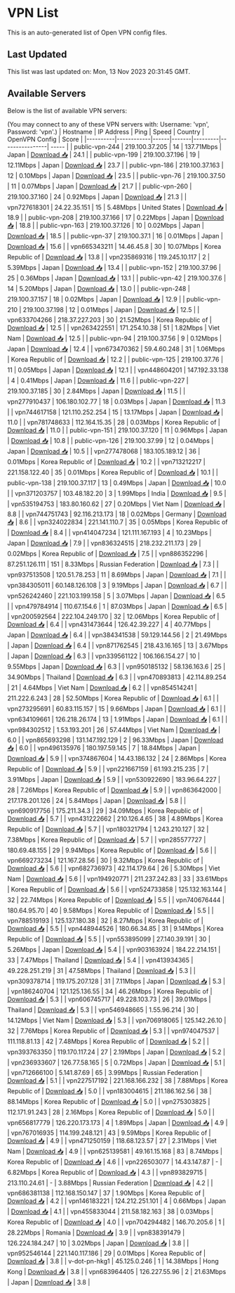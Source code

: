 # VPN List

This is an auto-generated list of Open VPN config files.

## Last Updated

This list was last updated on: Mon, 13 Nov 2023 20:31:45 GMT.

## Available Servers

Below is the list of available VPN servers:

(You may connect to any of these VPN servers with: Username: 'vpn', Password: 'vpn'.)
| Hostname | IP Address | Ping | Speed | Country | OpenVPN Config | Score |
|----------|------------|------|-------|---------|----------------| ----- |
| public-vpn-244 | 219.100.37.205 | 14 | 137.71Mbps | Japan | [Download 📥](./configs/server_0_JP.ovpn) | 24.1 |
| public-vpn-199 | 219.100.37.196 | 19 | 12.11Mbps | Japan | [Download 📥](./configs/server_1_JP.ovpn) | 23.7 |
| public-vpn-186 | 219.100.37.163 | 12 | 0.10Mbps | Japan | [Download 📥](./configs/server_2_JP.ovpn) | 23.5 |
| public-vpn-76 | 219.100.37.50 | 11 | 0.07Mbps | Japan | [Download 📥](./configs/server_3_JP.ovpn) | 21.7 |
| public-vpn-260 | 219.100.37.160 | 24 | 0.92Mbps | Japan | [Download 📥](./configs/server_4_JP.ovpn) | 21.3 |
| vpn727618301 | 24.22.35.151 | 15 | 5.48Mbps | United States | [Download 📥](./configs/server_5_US.ovpn) | 18.9 |
| public-vpn-208 | 219.100.37.166 | 17 | 0.22Mbps | Japan | [Download 📥](./configs/server_6_JP.ovpn) | 18.8 |
| public-vpn-163 | 219.100.37.126 | 10 | 0.02Mbps | Japan | [Download 📥](./configs/server_7_JP.ovpn) | 18.5 |
| public-vpn-37 | 219.100.37.1 | 16 | 0.01Mbps | Japan | [Download 📥](./configs/server_8_JP.ovpn) | 15.6 |
| vpn665343211 | 14.46.45.8 | 30 | 10.07Mbps | Korea Republic of | [Download 📥](./configs/server_9_KR.ovpn) | 13.8 |
| vpn235869316 | 119.245.10.117 | 2 | 5.39Mbps | Japan | [Download 📥](./configs/server_10_JP.ovpn) | 13.4 |
| public-vpn-152 | 219.100.37.96 | 25 | 0.36Mbps | Japan | [Download 📥](./configs/server_11_JP.ovpn) | 13.1 |
| public-vpn-42 | 219.100.37.6 | 14 | 5.20Mbps | Japan | [Download 📥](./configs/server_12_JP.ovpn) | 13.0 |
| public-vpn-248 | 219.100.37.157 | 18 | 0.02Mbps | Japan | [Download 📥](./configs/server_13_JP.ovpn) | 12.9 |
| public-vpn-210 | 219.100.37.198 | 12 | 0.01Mbps | Japan | [Download 📥](./configs/server_14_JP.ovpn) | 12.5 |
| vpn633704266 | 218.37.227.203 | 30 | 21.52Mbps | Korea Republic of | [Download 📥](./configs/server_15_KR.ovpn) | 12.5 |
| vpn263422551 | 171.254.10.38 | 51 | 1.82Mbps | Viet Nam | [Download 📥](./configs/server_16_VN.ovpn) | 12.5 |
| public-vpn-94 | 219.100.37.56 | 9 | 0.12Mbps | Japan | [Download 📥](./configs/server_17_JP.ovpn) | 12.4 |
| vpn673470362 | 59.4.60.248 | 31 | 1.06Mbps | Korea Republic of | [Download 📥](./configs/server_18_KR.ovpn) | 12.2 |
| public-vpn-125 | 219.100.37.76 | 11 | 0.05Mbps | Japan | [Download 📥](./configs/server_19_JP.ovpn) | 12.1 |
| vpn448604201 | 147.192.33.138 | 4 | 0.41Mbps | Japan | [Download 📥](./configs/server_20_JP.ovpn) | 11.6 |
| public-vpn-227 | 219.100.37.185 | 30 | 2.84Mbps | Japan | [Download 📥](./configs/server_21_JP.ovpn) | 11.5 |
| vpn277910437 | 106.180.102.77 | 18 | 0.03Mbps | Japan | [Download 📥](./configs/server_22_JP.ovpn) | 11.3 |
| vpn744617158 | 121.110.252.254 | 15 | 13.17Mbps | Japan | [Download 📥](./configs/server_23_JP.ovpn) | 11.0 |
| vpn781748633 | 112.164.15.35 | 28 | 0.03Mbps | Korea Republic of | [Download 📥](./configs/server_24_KR.ovpn) | 11.0 |
| public-vpn-151 | 219.100.37.120 | 11 | 0.96Mbps | Japan | [Download 📥](./configs/server_25_JP.ovpn) | 10.8 |
| public-vpn-126 | 219.100.37.99 | 12 | 0.04Mbps | Japan | [Download 📥](./configs/server_26_JP.ovpn) | 10.5 |
| vpn277478068 | 183.105.189.12 | 36 | 0.01Mbps | Korea Republic of | [Download 📥](./configs/server_27_KR.ovpn) | 10.2 |
| vpn713212217 | 221.158.122.40 | 35 | 0.01Mbps | Korea Republic of | [Download 📥](./configs/server_28_KR.ovpn) | 10.1 |
| public-vpn-138 | 219.100.37.117 | 13 | 0.49Mbps | Japan | [Download 📥](./configs/server_29_JP.ovpn) | 10.0 |
| vpn371203757 | 103.48.182.20 | 3 | 1.99Mbps | India | [Download 📥](./configs/server_30_IN.ovpn) | 9.5 |
| vpn535194753 | 183.80.160.62 | 27 | 0.20Mbps | Viet Nam | [Download 📥](./configs/server_31_VN.ovpn) | 8.8 |
| vpn744751743 | 92.116.213.173 | 18 | 0.02Mbps | Germany | [Download 📥](./configs/server_32_DE.ovpn) | 8.6 |
| vpn324022834 | 221.141.110.7 | 35 | 0.05Mbps | Korea Republic of | [Download 📥](./configs/server_33_KR.ovpn) | 8.4 |
| vpn414047234 | 121.111.167.193 | 4 | 10.23Mbps | Japan | [Download 📥](./configs/server_34_JP.ovpn) | 7.9 |
| vpn836324515 | 218.232.211.173 | 29 | 0.02Mbps | Korea Republic of | [Download 📥](./configs/server_35_KR.ovpn) | 7.5 |
| vpn886352296 | 87.251.126.111 | 151 | 8.33Mbps | Russian Federation | [Download 📥](./configs/server_36_RU.ovpn) | 7.3 |
| vpn937513508 | 120.51.78.253 | 11 | 8.69Mbps | Japan | [Download 📥](./configs/server_37_JP.ovpn) | 7.1 |
| vpn384305011 | 60.148.126.108 | 3 | 9.19Mbps | Japan | [Download 📥](./configs/server_38_JP.ovpn) | 6.7 |
| vpn526242460 | 221.103.199.158 | 5 | 3.07Mbps | Japan | [Download 📥](./configs/server_39_JP.ovpn) | 6.5 |
| vpn479784914 | 110.67.154.6 | 1 | 87.03Mbps | Japan | [Download 📥](./configs/server_40_JP.ovpn) | 6.5 |
| vpn200592564 | 222.104.249.170 | 32 | 12.06Mbps | Korea Republic of | [Download 📥](./configs/server_41_KR.ovpn) | 6.4 |
| vpn431473644 | 126.42.39.227 | 4 | 40.77Mbps | Japan | [Download 📥](./configs/server_42_JP.ovpn) | 6.4 |
| vpn384341538 | 59.129.144.56 | 2 | 21.49Mbps | Japan | [Download 📥](./configs/server_43_JP.ovpn) | 6.4 |
| vpn871762545 | 218.43.16.165 | 13 | 3.67Mbps | Japan | [Download 📥](./configs/server_44_JP.ovpn) | 6.3 |
| vpn339561122 | 106.166.154.27 | 10 | 9.55Mbps | Japan | [Download 📥](./configs/server_45_JP.ovpn) | 6.3 |
| vpn950185132 | 58.136.163.6 | 25 | 34.90Mbps | Thailand | [Download 📥](./configs/server_46_TH.ovpn) | 6.3 |
| vpn470893813 | 42.114.89.254 | 21 | 4.64Mbps | Viet Nam | [Download 📥](./configs/server_47_VN.ovpn) | 6.2 |
| vpn854514241 | 211.222.6.243 | 28 | 52.50Mbps | Korea Republic of | [Download 📥](./configs/server_48_KR.ovpn) | 6.1 |
| vpn273295691 | 60.83.115.157 | 15 | 9.66Mbps | Japan | [Download 📥](./configs/server_49_JP.ovpn) | 6.1 |
| vpn634109661 | 126.218.26.174 | 13 | 1.91Mbps | Japan | [Download 📥](./configs/server_50_JP.ovpn) | 6.1 |
| vpn984302512 | 1.53.193.201 | 26 | 57.44Mbps | Viet Nam | [Download 📥](./configs/server_51_VN.ovpn) | 6.0 |
| vpn865693298 | 131.147.192.129 | 2 | 96.33Mbps | Japan | [Download 📥](./configs/server_52_JP.ovpn) | 6.0 |
| vpn496135976 | 180.197.59.145 | 7 | 18.84Mbps | Japan | [Download 📥](./configs/server_53_JP.ovpn) | 5.9 |
| vpn374867604 | 14.43.186.132 | 24 | 2.86Mbps | Korea Republic of | [Download 📥](./configs/server_54_KR.ovpn) | 5.9 |
| vpn221667159 | 61.193.215.235 | 7 | 3.91Mbps | Japan | [Download 📥](./configs/server_55_JP.ovpn) | 5.9 |
| vpn530922690 | 183.96.64.227 | 28 | 7.26Mbps | Korea Republic of | [Download 📥](./configs/server_56_KR.ovpn) | 5.9 |
| vpn863642000 | 217.178.201.126 | 24 | 5.84Mbps | Japan | [Download 📥](./configs/server_57_JP.ovpn) | 5.8 |
| vpn690917756 | 175.211.34.3 | 29 | 34.09Mbps | Korea Republic of | [Download 📥](./configs/server_58_KR.ovpn) | 5.7 |
| vpn431222662 | 210.126.4.65 | 38 | 4.89Mbps | Korea Republic of | [Download 📥](./configs/server_59_KR.ovpn) | 5.7 |
| vpn180321794 | 1.243.210.127 | 32 | 7.38Mbps | Korea Republic of | [Download 📥](./configs/server_60_KR.ovpn) | 5.7 |
| vpn285577727 | 180.69.48.155 | 29 | 9.94Mbps | Korea Republic of | [Download 📥](./configs/server_61_KR.ovpn) | 5.6 |
| vpn669273234 | 121.167.28.56 | 30 | 9.32Mbps | Korea Republic of | [Download 📥](./configs/server_62_KR.ovpn) | 5.6 |
| vpn682736973 | 42.114.179.64 | 26 | 5.30Mbps | Viet Nam | [Download 📥](./configs/server_63_VN.ovpn) | 5.6 |
| vpn194920771 | 211.237.242.83 | 33 | 33.61Mbps | Korea Republic of | [Download 📥](./configs/server_64_KR.ovpn) | 5.6 |
| vpn524733858 | 125.132.163.144 | 32 | 22.74Mbps | Korea Republic of | [Download 📥](./configs/server_65_KR.ovpn) | 5.5 |
| vpn740676444 | 180.64.95.70 | 40 | 9.58Mbps | Korea Republic of | [Download 📥](./configs/server_66_KR.ovpn) | 5.5 |
| vpn788519193 | 125.137.180.38 | 32 | 8.27Mbps | Korea Republic of | [Download 📥](./configs/server_67_KR.ovpn) | 5.5 |
| vpn448944526 | 180.66.34.85 | 31 | 9.14Mbps | Korea Republic of | [Download 📥](./configs/server_68_KR.ovpn) | 5.5 |
| vpn553895099 | 27.140.39.191 | 30 | 5.26Mbps | Japan | [Download 📥](./configs/server_69_JP.ovpn) | 5.4 |
| vpn903163924 | 184.22.214.151 | 33 | 7.47Mbps | Thailand | [Download 📥](./configs/server_70_TH.ovpn) | 5.4 |
| vpn413934365 | 49.228.251.219 | 31 | 47.58Mbps | Thailand | [Download 📥](./configs/server_71_TH.ovpn) | 5.3 |
| vpn309378714 | 119.175.207.128 | 31 | 7.11Mbps | Japan | [Download 📥](./configs/server_72_JP.ovpn) | 5.3 |
| vpn186240704 | 121.125.136.55 | 34 | 46.26Mbps | Korea Republic of | [Download 📥](./configs/server_73_KR.ovpn) | 5.3 |
| vpn606745717 | 49.228.103.73 | 26 | 39.01Mbps | Thailand | [Download 📥](./configs/server_74_TH.ovpn) | 5.3 |
| vpn546948665 | 1.55.96.214 | 30 | 14.12Mbps | Viet Nam | [Download 📥](./configs/server_75_VN.ovpn) | 5.3 |
| vpn706918065 | 125.142.26.10 | 32 | 7.76Mbps | Korea Republic of | [Download 📥](./configs/server_76_KR.ovpn) | 5.3 |
| vpn974047537 | 111.118.81.13 | 42 | 7.48Mbps | Korea Republic of | [Download 📥](./configs/server_77_KR.ovpn) | 5.2 |
| vpn393763350 | 119.170.117.24 | 27 | 2.19Mbps | Japan | [Download 📥](./configs/server_78_JP.ovpn) | 5.2 |
| vpn236933607 | 126.77.58.165 | 5 | 0.72Mbps | Japan | [Download 📥](./configs/server_79_JP.ovpn) | 5.1 |
| vpn712666100 | 5.141.87.69 | 65 | 3.99Mbps | Russian Federation | [Download 📥](./configs/server_80_RU.ovpn) | 5.1 |
| vpn227517192 | 221.168.166.232 | 38 | 7.88Mbps | Korea Republic of | [Download 📥](./configs/server_81_KR.ovpn) | 5.0 |
| vpn183004615 | 211.186.162.56 | 38 | 88.14Mbps | Korea Republic of | [Download 📥](./configs/server_82_KR.ovpn) | 5.0 |
| vpn275303825 | 112.171.91.243 | 28 | 2.16Mbps | Korea Republic of | [Download 📥](./configs/server_83_KR.ovpn) | 5.0 |
| vpn656817779 | 126.220.173.173 | 4 | 1.89Mbps | Japan | [Download 📥](./configs/server_84_JP.ovpn) | 4.9 |
| vpn767016935 | 114.199.248.121 | 43 | 9.59Mbps | Korea Republic of | [Download 📥](./configs/server_85_KR.ovpn) | 4.9 |
| vpn471250159 | 118.68.123.57 | 27 | 2.31Mbps | Viet Nam | [Download 📥](./configs/server_86_VN.ovpn) | 4.9 |
| vpn625139581 | 49.161.15.168 | 83 | 8.74Mbps | Korea Republic of | [Download 📥](./configs/server_87_KR.ovpn) | 4.6 |
| vpn226503077 | 14.43.147.87 | - | 6.82Mbps | Korea Republic of | [Download 📥](./configs/server_88_KR.ovpn) | 4.3 |
| vpn893829715 | 213.110.24.61 | - | 3.88Mbps | Russian Federation | [Download 📥](./configs/server_89_RU.ovpn) | 4.2 |
| vpn686381138 | 112.168.150.147 | 37 | 1.90Mbps | Korea Republic of | [Download 📥](./configs/server_90_KR.ovpn) | 4.2 |
| vpn146183221 | 124.212.251.101 | 4 | 0.66Mbps | Japan | [Download 📥](./configs/server_91_JP.ovpn) | 4.1 |
| vpn455833044 | 211.58.182.163 | 38 | 0.03Mbps | Korea Republic of | [Download 📥](./configs/server_92_KR.ovpn) | 4.0 |
| vpn704294482 | 146.70.205.6 | 1 | 28.22Mbps | Romania | [Download 📥](./configs/server_93_RO.ovpn) | 3.9 |
| vpn838391479 | 126.224.184.247 | 10 | 3.02Mbps | Japan | [Download 📥](./configs/server_94_JP.ovpn) | 3.8 |
| vpn952546144 | 221.140.117.186 | 29 | 0.01Mbps | Korea Republic of | [Download 📥](./configs/server_95_KR.ovpn) | 3.8 |
| v-dot-pn-hkg1 | 45.125.0.246 | 1 | 14.38Mbps | Hong Kong | [Download 📥](./configs/server_96_HK.ovpn) | 3.8 |
| vpn683964405 | 126.227.55.96 | 2 | 21.63Mbps | Japan | [Download 📥](./configs/server_97_JP.ovpn) | 3.8 |
